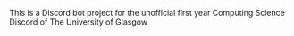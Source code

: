 This is a Discord bot project for the unofficial first year Computing Science Discord of The University of Glasgow

